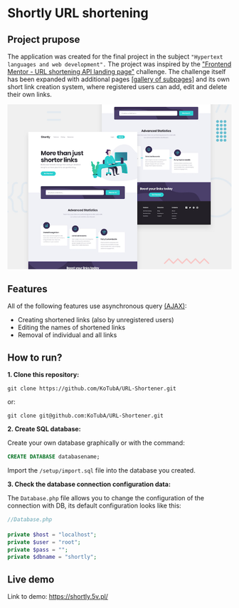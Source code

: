 # Shortly URL shortening

## Project prupose

The application was created for the final project in the subject `"Hypertext languages and web development".` The project was inspired by the ["Frontend Mentor - URL shortening API landing page"](https://www.frontendmentor.io/challenges/url-shortening-api-landing-page-2ce3ob-G) challenge. The challenge itself has been expanded with additional pages [[gallery of subpages]](https://github.com/KoTubA/URL-Shortener/tree/main/design) and its own short link creation system, where registered users can add, edit and delete their own links.

![Design preview for the Shortly URL shortening API coding challenge](./design/desktop-preview.jpg)

## Features

All of the following features use asynchronous query [(AJAX)](https://developer.mozilla.org/en-US/docs/Web/Guide/AJAX):

-   Creating shortened links (also by unregistered users)
-   Editing the names of shortened links
-   Removal of individual and all links

## How to run?

**1. Clone this repository:**

```
git clone https://github.com/KoTubA/URL-Shortener.git
```

or:

```
git clone git@github.com:KoTubA/URL-Shortener.git
```

**2. Create SQL database:**

Create your own database graphically or with the command:

```sql
CREATE DATABASE databasename;
```

Import the `/setup/import.sql` file into the database you created.

**3. Check the database connection configuration data:**

The `Database.php` file allows you to change the configuration of the connection with DB, its default configuration looks like this:

```php
//Database.php

private $host = "localhost";
private $user = "root";
private $pass = "";
private $dbname = "shortly";
```

## Live demo

Link to demo: https://shortly.5v.pl/
